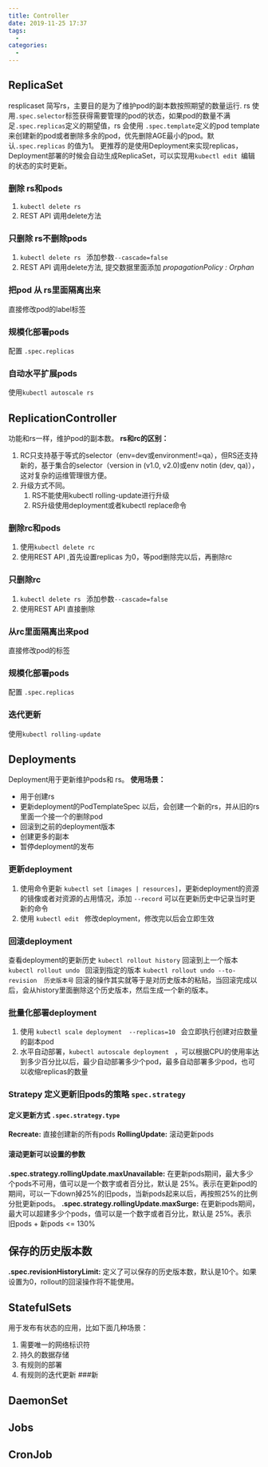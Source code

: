 ```yaml
---
title: Controller
date: 2019-11-25 17:37
tags: 
  - 
categories: 
  - 
---
```

## ReplicaSet
resplicaset 简写rs，主要目的是为了维护pod的副本数按照期望的数量运行.
rs 使用`.spec.selector`标签获得需要管理的pod的状态，如果pod的数量不满足`.spec.replicas`定义的期望值，rs 会使用 `.spec.template`定义的pod template来创建新的pod或者删除多余的pod，优先删除AGE最小的pod。默认`.spec.replicas` 的值为1。
更推荐的是使用Deployment来实现replicas，Deployment部署的时候会自动生成ReplicaSet，可以实现用`kubectl edit `编辑的状态的实时更新。
### 删除 rs和pods
1. `kubectl delete rs`
2. REST API 调用delete方法
### 只删除 rs不删除pods
1. `kubectl delete rs ` 添加参数`--cascade=false`
2. REST API 调用delete方法, 提交数据里面添加 *propagationPolicy : Orphan*
### 把pod 从 rs里面隔离出来
直接修改pod的label标签
### 规模化部署pods
配置 `.spec.replicas` 
### 自动水平扩展pods
使用`kubectl autoscale rs `
## ReplicationController
功能和rs一样，维护pod的副本数。
**rs和rc的区别：**
1. RC只支持基于等式的selector（env=dev或environment!=qa），但RS还支持新的，基于集合的selector（version in (v1.0, v2.0)或env notin (dev, qa)），这对复杂的运维管理很方便。
2. 升级方式不同。
    1. RS不能使用kubectl rolling-update进行升级
    2. RS升级使用deployment或者kubectl replace命令
### 删除rc和pods
1. 使用`kubectl delete rc`
2. 使用REST API ,首先设置replicas 为0，等pod删除完以后，再删除rc
### 只删除rc
1. `kubectl delete rs ` 添加参数`--cascade=false`
2. 使用REST API 直接删除
### 从rc里面隔离出来pod
直接修改pod的标签
### 规模化部署pods
配置 `.spec.replicas` 
### 迭代更新
使用`kubectl rolling-update`
## Deployments
Deployment用于更新维护pods和 rs。
**使用场景：**
- 用于创建rs
- 更新deployment的PodTemplateSpec 以后，会创建一个新的rs，并从旧的rs里面一个接一个的删除pod
- 回滚到之前的deployment版本
- 创建更多的副本
- 暂停deployment的发布
### 更新deployment
1. 使用命令更新 `kubectl set [images | resources]`，更新deployment的资源的镜像或者对资源的占用情况，添加 `--record` 可以在更新历史中记录当时更新的命令
2. 使用 `kubectl edit ` 修改deployment，修改完以后会立即生效
### 回滚deployment
查看deployment的更新历史 `kubectl rollout history`
回滚到上一个版本 `kubectl rollout undo `
回滚到指定的版本 `kubectl rollout undo --to-revision  历史版本号`
回滚的操作其实就等于是对历史版本的粘贴，当回滚完成以后，会从history里面删除这个历史版本，然后生成一个新的版本。
### 批量化部署deployment
1. 使用 `kubectl scale deployment  --replicas=10 ` 会立即执行创建对应数量的副本pod
2. 水平自动部署，`kubectl autoscale deployment ` ，可以根据CPU的使用率达到多少百分比以后，最少自动部署多少个pod，最多自动部署多少pod，也可以收缩replicas的数量
### Stratepy 定义更新旧pods的策略 `spec.strategy`
#### 定义更新方式 `.spec.strategy.type`
**Recreate:** 直接创建新的所有pods
**RollingUpdate:** 滚动更新pods
#### 滚动更新可以设置的参数
**.spec.strategy.rollingUpdate.maxUnavailable:** 在更新pods期间，最大多少个pods不可用，值可以是一个数字或者百分比，默认是 25%。表示在更新pod的期间，可以一下down掉25%的旧pods，当新pods起来以后，再按照25%的比例分批更新pods。
**.spec.strategy.rollingUpdate.maxSurge:**  在更新pods期间，最大可以超建多少个pods，值可以是一个数字或者百分比，默认是 25%。表示 旧pods + 新pods <= 130%
## 保存的历史版本数
**.spec.revisionHistoryLimit:** 定义了可以保存的历史版本数，默认是10个。如果设置为0，rollout的回滚操作将不能使用。
## StatefulSets
用于发布有状态的应用，比如下面几种场景：
1. 需要唯一的网络标识符
2. 持久的数据存储
3. 有规则的部署
4. 有规则的迭代更新
###新
## DaemonSet
## Jobs
## CronJob